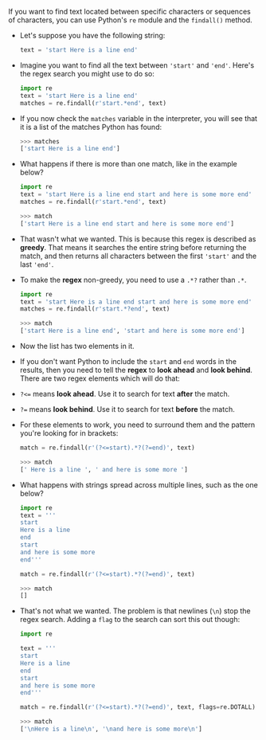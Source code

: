 If you want to find text located between specific characters or sequences of characters, you can use Python's `re` module and the `findall()` method.

- Let's suppose you have the following string:

    ```python
    text = 'start Here is a line end'
    ```

- Imagine you want to find all the text between `'start'` and `'end'`. Here's the regex search you might use to do so:

    ```python
    import re
    text = 'start Here is a line end'
    matches = re.findall(r'start.*end', text)
    ```

- If you now check the `matches` variable in the interpreter, you will see that it is a list of the matches Python has found:

    ```python
    >>> matches
    ['start Here is a line end']
    ```

- What happens if there is more than one match, like in the example below?

    ```python
    import re
    text = 'start Here is a line end start and here is some more end'
    matches = re.findall(r'start.*end', text)
    ```

    ```python
    >>> match
    ['start Here is a line end start and here is some more end']
    ```

- That wasn't what we wanted. This is because this regex is described as **greedy**. That means it searches the entire string before returning the match, and then returns all characters between the first `'start'` and the last `'end'`.

- To make the **regex** non-greedy, you need to use a `.*?` rather than `.*`.

    ```python
    import re
    text = 'start Here is a line end start and here is some more end'
    matches = re.findall(r'start.*?end', text)
    ```

    ```python
    >>> match
    ['start Here is a line end', 'start and here is some more end']
    ```

- Now the list has two elements in it.

- If you don't want Python to include the `start` and `end` words in the results, then you need to tell the **regex** to **look ahead** and **look behind**. There are two regex elements which will do that:

- `?<=` means **look ahead**. Use it to search for text **after** the match.

- `?=` means **look behind**. Use it to search for text **before** the match.

- For these elements to work, you need to surround them and the pattern you're looking for in brackets:

    ```python
    match = re.findall(r'(?<=start).*?(?=end)', text)
    ```

    ```python
    >>> match
    [' Here is a line ', ' and here is some more ']
    ```

- What happens with strings spread across multiple lines, such as the one below?

    ```python
    import re
    text = '''
    start
    Here is a line
    end
    start
    and here is some more
    end'''

    match = re.findall(r'(?<=start).*?(?=end)', text)
    ```

    ```python
    >>> match
    []
    ```

- That's not what we wanted. The problem is that newlines (`\n`) stop the regex search. Adding a `flag` to the search can sort this out though:

    ```python
    import re

    text = '''
    start
    Here is a line
    end
    start
    and here is some more
    end'''

    match = re.findall(r'(?<=start).*?(?=end)', text, flags=re.DOTALL)
    ```

    ```python
    >>> match
    ['\nHere is a line\n', '\nand here is some more\n']
    ```

